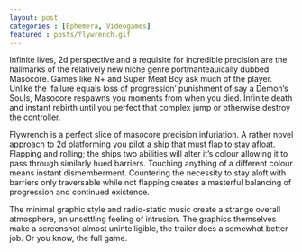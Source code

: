 ```yaml
---
layout: post
categories : [Ephemera, Videogames]
featured : posts/flywrench.gif
---
```

Infinite lives, 2d perspective and a requisite for incredible precision are the hallmarks of the relatively new niche genre portmanteauically dubbed Masocore. Games like N+ and Super Meat Boy ask much of the player. Unlike the ‘failure equals loss of progression’ punishment of say a Demon’s Souls, Masocore respawns you moments from when you died. Infinite death and instant rebirth until you perfect that complex jump or otherwise destroy the controller.  

Flywrench is a perfect slice of masocore precision infuriation. A rather novel approach to 2d platforming you pilot a ship that must flap to stay afloat. Flapping and rolling; the ships two abilities will alter it’s colour allowing it to pass through similarly hued barriers. Touching anything of a different colour means instant dismemberment. Countering the necessity to stay aloft with barriers only traversable while not flapping creates a masterful balancing of progression and continued existence.

The minimal graphic style and radio-static music create a strange overall atmosphere, an unsettling feeling of intrusion. The graphics themselves make a screenshot almost unintelligible, the trailer does a somewhat better job. Or you know, the full game.    